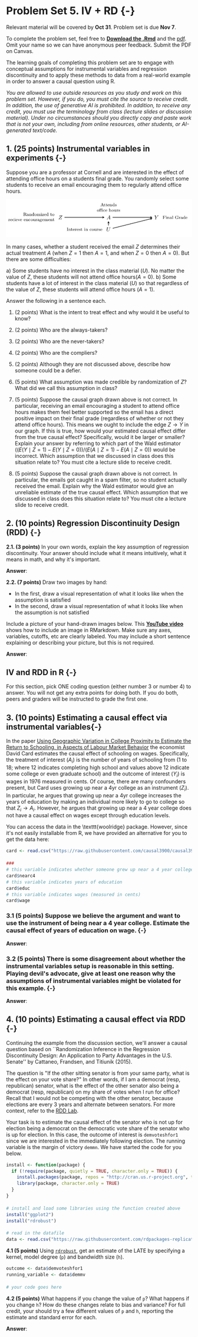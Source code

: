 # Problem Set 5. IV + RD {-}

Relevant material will be covered by **Oct 31**. Problem set is due **Nov 7**.

To complete the problem set, feel free to [**Download the .Rmd**](https://github.com/causal3900/causal3900.github.io/blob/main/assets/psets/pset5_download.Rmd) and the [pdf](https://github.com/causal3900/causal3900.github.io/blob/main/assets/psets/pset5_download.pdf). Omit your name so we can have anonymous peer feedback. Submit the PDF on Canvas.

The learning goals of completing this problem set are to engage with conceptual assumptions for instrumental variables and regression discontinuity and to apply these methods to data from a real-world example in order to answer a causal question using R.

*You are allowed to use outside resources as you study and work on this problem set. However, if you do, you must cite the source to receive credit. In addition, the use of generative AI is prohibited. In addition, to receive any credit, you must use the terminology from class (lecture slides or discussion material). Under no circumstances should you directly copy and paste work that is not your own, including from online resources, other students, or AI-generated text/code.* 
     
## 1. (25 points) Instrumental variables in experiments {-}
Suppose you are a professor at Cornell and are interested in the effect of attending office hours on a students final grade. You randomly select some students to receive an email encouraging them to regularly attend office hours.   

<style>.img-responsive {
  max-width: 100%;
}
</style>

<div class="panel">
  <img class="img-responsive" src="assets/pset5_dag.png" alt="DAGs for question 1">
</div>



In many cases, whether a student received the email $Z$ determines their actual treatment $A$ (when $Z = 1$ then $A = 1$, and when $Z = 0$ then $A = 0$). But there are some difficulties:

a) Some students have no interest in the class material ($U$). No matter the value of $Z$, these students will not attend office hours($A = 0$).
b) Some students have a lot of interest in the class material ($U$) so that regardless of the value of $Z$, these students will attend office hours ($A = 1$).

Answer the following in a sentence each.

1. (2 points) What is the intent to treat effect and why would it be useful to know?

2. (2 points) Who are the always-takers?

3. (2 points) Who are the never-takers?

4. (2 points) Who are the compliers?

5. (2 points) Although they are not discussed above, describe how someone could be a defier.

6. (5 points) What assumption was made credible by randomization of $Z$? What did we call this assumption in class?

7. (5 points) Suppose the causal graph drawn above is not correct. In particular, receiving an email encouraging a student to attend office hours makes them feel better supported so the email has a direct positive impact on their final grade (regardless of whether or not they attend office hours). This means we ought to include the edge $Z \rightarrow Y$ in our graph. If this is true, how would your estimated causal effect differ from the true causal effect? Specifically, would it be larger or smaller? Explain your answer by referring to which part of the Wald estimator ($(E(Y \mid Z = 1) - E(Y \mid Z = 0)) / (E(A \mid Z = 1) - E(A \mid Z = 0))$  would be incorrect. Which assumption that we discussed in class does this situation relate to? You must cite a lecture slide to receive credit.

8. (5 points) Suppose the causal graph drawn above is not correct. In particular, the emails got caught in a spam filter, so no student actually received the email. Explain why the Wald estimator would give an unreliable estimate of the true causal effect. Which assumption that we discussed in class does this situation relate to? You must cite a lecture slide to receive credit.

## 2. (10 points) Regression Discontinuity Design (RDD) {-}

**2.1. (3 points)** In your own words, explain the key assumption of regression discontinuity. Your answer should include what it means intuitively, what it means in math, and why it's important. 

**Answer**:

**2.2. (7 points)** Draw two images by hand:

- In the first, draw a visual representation of what it looks like when the assumption is satisfied
- In the second, draw a visual representation of what it looks like when the assumption is not satisfied

Include a picture of your hand-drawn images below. This [**YouTube video**](https://youtu.be/zX3ug6Hu3aE?si=bnfdmv_yJ_82WNse) shows how to include an image in RMarkdown. Make sure any axes, variables, cutoffs, etc are clearly labeled. You may include a short sentence explaining or describing your picture, but this is not required. 

**Answer**:

## IV and RDD in R {-}
For this section, pick ONE coding question (either number 3 or number 4) to answer. You will not get any extra points for doing both. If you do both, peers and graders will be instructed to grade the first one. 

## 3. (10 points) Estimating a causal effect via instrumental variables{-}
In the paper [Using Geographic Variation in College Proximity to Estimate the Return to Schooling, in Aspects of Labour Market Behavior](https://davidcard.berkeley.edu/papers/geo_var_schooling.pdf#page=2.00) the economist David Card estimates the causal effect of schooling on wages. Specifically, the treatment of interest ($A_i$) is the number of years of schooling from (1 to 18; where 12 indicates completing high school and values above 12 indicate some college or even graduate school) and the outcome of interest ($Y_i$) is wages in 1976 measured in cents. Of course, there are many confounders present, but Card uses growing up near a 4yr college as an instrument ($Z_i$). In particular, he argues that growing up near a 4yr college increases the years of education by making an individual more likely to go to college so that $Z_i \rightarrow A_i$. However, he argues that growing up near a 4 year college does not have a causal effect on wages except through education levels. 

You can access the data in the \texttt{woolridge} package. However, since it's not easily installable from R, we have provided an alternative for you to get the data here:

``` r
card <- read.csv("https://raw.githubusercontent.com/causal3900/causal3900.github.io/refs/heads/main/assets/data/card.csv")

###
# this variable indicates whether someone grew up near a 4 year college or not
card$nearc4 
# this variable indicates years of education
card$educ
# this variable indicates wages (measured in cents)
card$wage 
```


### 3.1 (5 points) Suppose we believe the argument and want to use the instrument of being near a 4 year college. Estimate the causal effect of years of education on wage. {-}

**Answer**:



### 3.2 (5 points) There is some disagreement about whether the instrumental variables setup is reasonable in this setting. Playing devil's advocate, give at least one reason why the assumptions of instrumental variables might be violated for this example. {-}

**Answer**:


## 4. (10 points) Estimating a causal effect via RDD {-}

Continuing the example from the discussion section, we'll answer a causal question based on ``Randomization Inference in the Regression Discontinuity Design: An Application to Party Advantages in the U.S. Senate'' by Cattaneo, Frandsen, and Titiunik (2015). 

The question is "If the other sitting senator is from your same party, what is the effect on your vote share?" In other words, if I am a democrat (resp, republican) senator, what is the effect of the other senator also being a democrat (resp, republican) on my share of votes when I run for office? Recall that I would not be competing with the other senator, because elections are every 3 years and alternate between senators. For more context, refer to the [RDD Lab](https://causal3900.github.io/discussion-10-rdd-lab-solutions.html).

Your task is to estimate the causal effect of the senator who is not up for election being a democrat on the democratic vote share of the senator who is up for election. In this case, the outcome of interest is `demvoteshfor1` since we are interested in the immediately following election. The running variable is the margin of victory `demmn`. We have started the code for you below.


``` r
install <- function(package) {
  if (!require(package, quietly = TRUE, character.only = TRUE)) {
    install.packages(package, repos = "http://cran.us.r-project.org", type = "binary")
    library(package, character.only = TRUE)
  }
}

# install and load some libraries using the function created above
install("ggplot2")
install("rdrobust")

# read in the datafile
data <- read.csv("https://raw.githubusercontent.com/rdpackages-replication/CIT_2020_CUP/master/CIT_2020_CUP_senate.csv")
```


**4.1 (5 points)** Using [`rdrobust`](https://rdrr.io/cran/rdrobust/man/rdrobust.html), get an estimate of the LATE by specifying a kernel, model degree (`p`) and bandwidth size (`h`). 

``` r
outcome <- data$demvoteshfor1
running_variable <- data$demmv

# your code goes here
```

**4.2 (5 points)** What happens if you change the value of `p`? What happens if you change `h`? How do these changes relate to bias and variance? For full credit, your should try a few different values of `p` and `h`, reporting the estimate and standard error for each. 

**Answer**:
